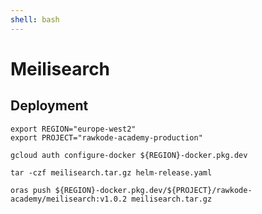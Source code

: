 ```yaml
---
shell: bash
---
```


# Meilisearch

## Deployment

```shell {"name": "deploy"}
export REGION="europe-west2"
export PROJECT="rawkode-academy-production"

gcloud auth configure-docker ${REGION}-docker.pkg.dev

tar -czf meilisearch.tar.gz helm-release.yaml

oras push ${REGION}-docker.pkg.dev/${PROJECT}/rawkode-academy/meilisearch:v1.0.2 meilisearch.tar.gz
```
